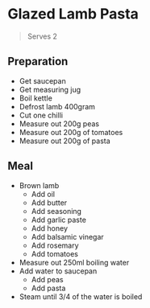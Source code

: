 # Glazed Lamb Pasta

> Serves 2

## Preparation

- Get saucepan
- Get measuring jug
- Boil kettle
- Defrost lamb 400gram
- Cut one chilli
- Measure out 200g peas
- Measure out 200g of tomatoes
- Measure out 200g of pasta

## Meal

- Brown lamb
  - Add oil
  - Add butter
  - Add seasoning
  - Add garlic paste
  - Add honey
  - Add balsamic vinegar
  - Add rosemary
  - Add tomatoes
- Measure out 250ml boiling water
- Add water to saucepan
  - Add peas
  - Add pasta
- Steam until 3/4 of the water is boiled
